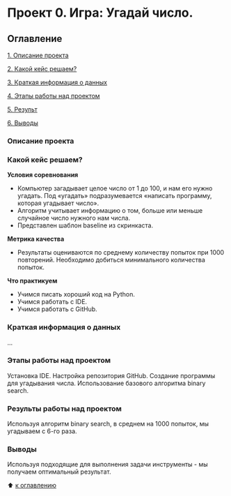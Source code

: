 # Проект 0. Игра: Угадай число.

## Оглавление
[1. Описание проекта](https://github.com/elynets/skillfactory/blob/main/project_0/README.md#Описание-проекта)

[2. Какой кейс решаем?](https://github.com/elynets/skillfactory/blob/main/project_0/README.md#Какой-кейс-решаем)

[3. Краткая информация о данных](https://github.com/elynets/skillfactory/blob/main/project_0/README.md#Краткая-информация-о-данных)

[4. Этапы работы над проектом](https://github.com/elynets/skillfactory/blob/main/project_0/README.md#Этапы-работы-над-проектом)

[5. Результ](https://github.com/elynets/skillfactory/blob/main/project_0/README.md#Результы-работы-над-проектом)

[6. Выводы](https://github.com/elynets/skillfactory/blob/main/project_0/README.md#Выводы)


### Описание проекта

### Какой кейс решаем?

**Условия соревнования**
- Компьютер загадывает целое число от 1 до 100, и нам его нужно угадать. Под «угадать» подразумевается «написать программу, которая угадывает число».
- Алгоритм учитывает информацию о том, больше или меньше случайное число нужного нам числа.
- Представлен шаблон baseline из скринкаста.

**Метрика качества**
- Результаты оцениваются по среднему количеству попыток при 1000 повторений. Необходимо добиться минимального количества попыток.

**Что практикуем**
- Учимся писать хороший код на Python.
- Учимся работать с IDE.
- Учимся работать с GitHub.

### Краткая информация о данных
...

### Этапы работы над проектом
Установка IDE. Настройка репозитория GitHub. Создание программы для угадывания числа. Использование базового алгоритма binary search.

### Результы работы над проектом
Используя алгоритм binary search, в среднем на 1000 попыток, мы угадываем с 6-го раза.

### Выводы
Используя подходящие для выполнения задачи инструменты - мы получаем оптимальный результат.

:arrow_up: [к оглавлению](https://github.com/elynets/skillfactory/blob/main/project_0/README.md#Оглавление)


